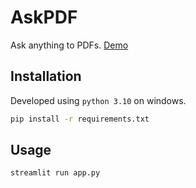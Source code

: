 # AskPDF

Ask anything to PDFs.
[Demo](https://askpdfs.streamlit.app/)

## Installation

Developed using `python 3.10` on windows.

```bash
pip install -r requirements.txt
```

## Usage

```bash
streamlit run app.py
```

